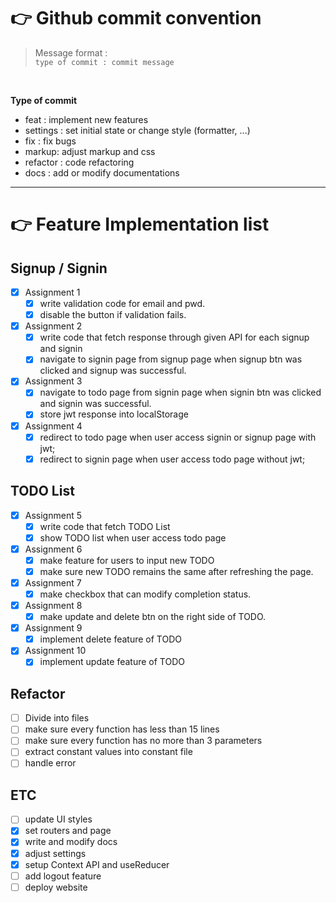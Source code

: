# 👉 Github commit convention

> Message format : <br>`type of commit : commit message`

<br>

**Type of commit**

* feat : implement new features
* settings : set initial state or change style (formatter, ...)
* fix : fix bugs
* markup: adjust markup and css
* refactor : code refactoring
* docs : add or modify documentations

---

# 👉 Feature Implementation list

## Signup / Signin
- [x] Assignment 1
  - [x] write validation code for email and pwd.
  - [x] disable the button if validation fails.

- [x] Assignment 2
  - [x] write code that fetch response through given API for each signup and signin
  - [x] navigate to signin page from signup page when signup btn was clicked and signup was successful.

- [x] Assignment 3
  - [x] navigate to todo page from signin page when signin btn was clicked and signin was successful.
  - [x] store jwt response into localStorage

- [x] Assignment 4
  - [x] redirect to todo page when user access signin or signup page with jwt;
  - [x] redirect to signin page when user access todo page without jwt;

## TODO List
- [x] Assignment 5
  - [x] write code that fetch TODO List
  - [x] show TODO list when user access todo page

- [x] Assignment 6
  - [x] make feature for users to input new TODO
  - [x] make sure new TODO remains the same after refreshing the page.

- [x] Assignment 7
  - [x] make checkbox that can modify completion status.

- [x] Assignment 8
  - [x] make update and delete btn on the right side of TODO.

- [x] Assignment 9
  - [x] implement delete feature of TODO

- [x] Assignment 10
  - [x] implement update feature of TODO

## Refactor
- [ ] Divide into files
- [ ] make sure every function has less than 15 lines
- [ ] make sure every function has no more than 3 parameters
- [ ] extract constant values into constant file
- [ ] handle error

## ETC
- [ ] update UI styles
- [x] set routers and page
- [x] write and modify docs
- [x] adjust settings
- [x] setup Context API and useReducer
- [ ] add logout feature
- [ ] deploy website